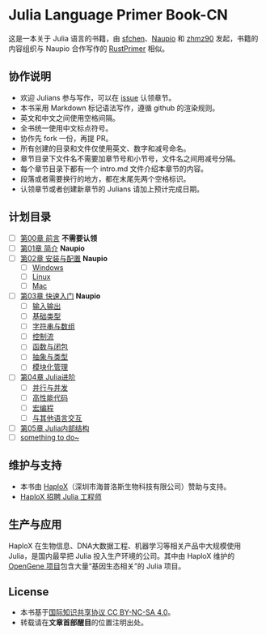 # Julia Language Primer Book-CN  
这是一本关于 Julia 语言的书籍，由 [sfchen](https://github.com/sfchen)、[Naupio](https://github.com/Naupio) 和 [zhmz90](https://github.com/zhmz90) 发起，书籍的内容组织与 Naupio 合作写作的 [RustPrimer](https://github.com/Naupio/RustPrimer) 相似。  

## 协作说明  
- 欢迎 Julians 参与写作，可以在 [issue](https://github.com/haploxer/JuliaPrimer/issues/1) 认领章节。  
- 本书采用 Markdown 标记语法写作，遵循 github 的渲染规则。  
- 英文和中文之间使用空格间隔。  
- 全书统一使用中文标点符号。  
- 协作先 fork 一份，再提 PR。  
- 所有创建的目录和文件仅使用英文、数字和减号命名。  
- 章节目录下文件名不需要加章节号和小节号，文件名之间用减号分隔。  
- 每个章节目录下都有一个 intro.md 文件介绍本章节的内容。  
- 段落或者需要换行的地方，都在末尾先两个空格标识。  
- 认领章节或者创建新章节的 Julians 请加上预计完成日期。  

## 计划目录  
- [ ] [第00章 前言](./00-chapter-preface/intro.md) **不需要认领**  
- [ ] [第01章 简介](./01-chapter-introduction/intro.md) **Naupio**  
- [ ] [第02章 安装与配置](./02-chapter-install-configuration/intro.md) **Naupio**  
    - [ ] [Windows]()  
    - [ ] [Linux]()  
    - [ ] [Mac]()  
- [ ] [第03章 快速入门](./03-chapter-quickstart/intro.md) **Naupio**  
    - [ ] [输入输出]()  
    - [ ] [基础类型]()  
    - [ ] [字符串与数组]()  
    - [ ] [控制流]()  
    - [ ] [函数与闭包]()  
    - [ ] [抽象与类型]()  
    - [ ] [模块化管理]()  
- [ ] [第04章 Julia进阶]()  
    - [ ] [并行与并发]()  
    - [ ] [高性能代码]()  
    - [ ] [宏编程]()  
    - [ ] [与其他语言交互]()  
- [ ] [第05章 Julia内部结构]()  
- [ ] [something to do~]()  

## 维护与支持  
- 本书由 [HaploX](http://www.haplox.cn/)（深圳市海普洛斯生物科技有限公司）赞助与支持。  
- [HaploX 招聘 Julia 工程师](http://www.haplox.cn/__jobs/)  

## 生产与应用  
HaploX 在生物信息、DNA大数据工程、机器学习等相关产品中大规模使用 Julia，是国内最早把 Julia 投入生产环境的公司。其中由 HaploX 维护的 [OpenGene 项目](https://github.com/OpenGene)包含大量“基因生态相关”的 Julia 项目。  

## License  
- 本书基于[国际知识共享协议 CC BY-NC-SA 4.0](http://creativecommons.org/licenses/by-nc-sa/4.0/)。  
- 转载请在**文章首部醒目**的位置注明出处。  